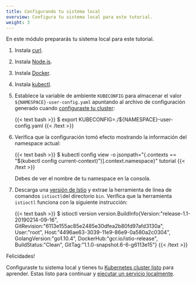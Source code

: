 ```yaml
---
title: Configurando tu sistema local
overview: Configura tu sistema local para este tutorial.
weight: 3
---
```


En este módulo prepararás tu sistema local para este tutorial.

1. Instala [curl](https://curl.haxx.se/download.html).

2. Instala [Node.js](https://nodejs.org/en/download/).

3. Instala [Docker](https://docs.docker.com/install/).

4. Instala [kubectl](https://kubernetes.io/docs/tasks/tools/install-kubectl/).

5. Establece la variable de ambiente `KUBECONFIG` para almacenar el valor `${NAMESPACE}-user-config.yaml`
    apuntando al archivo de configuración generado cuando [configuraste tu cluster](/docs/examples/tutorial/cluster):

    {{< text bash >}}
    $ export KUBECONFIG=./${NAMESPACE}-user-config.yaml
    {{< /text >}}

6. Verifica que la configuración tomó efecto mostrando la información del namespace actual:

    {{< text bash >}}
    $ kubectl config view -o jsonpath="{.contexts == \"$(kubectl config current-context)\")].context.namespace}"
    tutorial
    {{< /text >}}

    Debes de ver el nombre de tu namespace en la consola.

7. Descarga una [versión de Istio](https://github.com/istio/istio/releases) y extrae
    la herramienta de linea de comandos `istioctl`del directorio `bin`. Verifica que
    la herramienta `istioctl` funciona con la siguiente instrucción:

    {{< text bash >}}
    $ istioctl version
    version.BuildInfo{Version:"release-1.1-20190214-09-16", GitRevision:"6113e155ac85e2485e30dfea2b80fd97afd3130a", User:"root", Host:"4496ae63-3039-11e9-86e9-0a580a2c0304", GolangVersion:"go1.10.4", DockerHub:"gcr.io/istio-release", BuildStatus:"Clean", GitTag:"1.1.0-snapshot.6-6-g6113e15"}
    {{< /text >}}

Felicidades!

Configuraste tu sistema local y tienes tu  [Kubernetes cluster listo](/docs/examples/tutorial/setup-kubernetes-cluster) para aprender.
Estas listo para continuar y [ejecutar un servicio localmente](/docs/examples/tutorial/single/).
